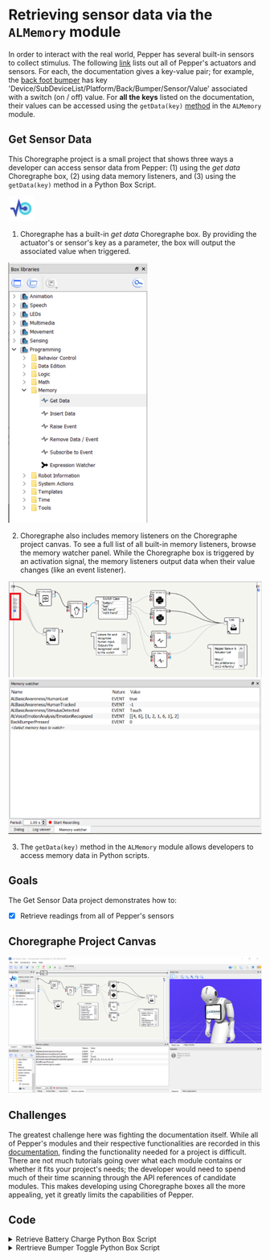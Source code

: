 # Retrieving sensor data via the `ALMemory` module

In order to interact with the real world, Pepper has several built-in sensors to collect stimulus. The following [link](http://doc.aldebaran.com/2-5/family/pepper_technical/pepper_dcm/actuator_sensor_names.html) lists out all of Pepper's actuators and sensors. For each, the documentation gives a key-value pair; for example, the [back foot bumper](http://doc.aldebaran.com/2-5/family/pepper_technical/pepper_dcm/actuator_sensor_names.html#switches) has key 'Device/SubDeviceList/Platform/Back/Bumper/Sensor/Value' associated with a switch (on / off) value. For **all the keys** listed on the documentation, their values can be accessed using the `getData(key)` [method](http://doc.aldebaran.com/2-5/naoqi/core/almemory-api.html#ALMemoryProxy::getData__ssCR) in the `ALMemory` module.

## Get Sensor Data

This Choregraphe project is a small project that shows three ways a developer can access sensor data from Pepper: (1) using the _get data_ Choregraphe box, (2) using data memory listeners, and (3) using the `getData(key)` method in a Python Box Script.

<img src="Get%20Sensor%20Data/icon.png" width="10%" height="10%" />

1. Choregraphe has a built-in _get data_ Choregraphe box. By providing the actuator's or sensor's key as a parameter, the box will output the associated value when triggered.

![where to find the box](docs-get-data-box-library.PNG)

2. Choregraphe also includes memory listeners on the Choregraphe project canvas. To see a full list of all built-in memory listeners, browse the memory watcher panel. While the Choregraphe box is triggered by an activation signal, the memory listeners output data when their value changes (like an event listener).

![memory listeners](docs-memory-listeners.PNG)
![memory watcher panel](docs-memory-watcher-panel.PNG)

3. The `getData(key)` method in the `ALMemory` module allows developers to access memory data in Python scripts.

## Goals

The Get Sensor Data project demonstrates how to:

- [x] Retrieve readings from all of Pepper's sensors

## Choregraphe Project Canvas

![Project Choregraphe Canvas](docs-get-data-project.PNG)

## Challenges

The greatest challenge here was fighting the documentation itself. While all of Pepper's modules and their respective functionalities are recorded in this [documentation](http://doc.aldebaran.com/2-5/naoqi/index.html), finding the functionality needed for a project is difficult. There are not much tutorials going over what each module contains or whether it fits your project's needs; the developer would need to spend much of their time scanning through the API references of candidate modules. This makes developing using Choregraphe boxes all the more appealing, yet it greatly limits the capabilities of Pepper.

## Code

<details><summary>Retrieve Battery Charge Python Box Script</summary>

```python
class MyClass(GeneratedClass):
    def __init__(self):
        GeneratedClass.__init__(self)
        self.mem = ALProxy("ALMemory")
        self.tts = ALProxy("ALTextToSpeech")

    def onLoad(self):
        pass

    def onUnload(self):
        pass

    def onInput_onStart(self):
        # retrieve the sensor data
        data = self.mem.getData('Device/SubDeviceList/Battery/Charge/Sensor/Value')
        data = int(round(data * 100))

        # have Pepper say her battery charge
        self.tts.say('My battery charge is at {} percent!'.format(data))

        # stop the program
        self.onStopped()

    def onInput_onStop(self):
        self.onUnload()
        self.onStopped()
```

</details>

<details><summary>Rertrieve Bumper Toggle Python Box Script</summary>

```python
class MyClass(GeneratedClass):
    def __init__(self):
        GeneratedClass.__init__(self)
        self.mem = ALProxy("ALMemory")
        self.tts = ALProxy("ALTextToSpeech")

    def onLoad(self):
        pass

    def onUnload(self):
        pass

    def onInput_onStart(self):
        # retrieve the sensor data
        left = self.mem.getData('Device/SubDeviceList/Platform/FrontLeft/Bumper/Sensor/Value')
        right = self.mem.getData('Device/SubDeviceList/Platform/FrontRight/Bumper/Sensor/Value')
        back = self.mem.getData('Device/SubDeviceList/Platform/Back/Bumper/Sensor/Value')
        data = {
            'FrontLeft': left,
            'FrontRight': right,
            'Back': back,
        }

        # have Pepper say whether she feels something at her feet
        if data['FrontLeft']:
            self.tts.say('I feel something left of me!')
        if data['FrontRight']:
            self.tts.say('I feel something right of me!')
        if data['Back']:
            self.tts.say('I feel something behind me!')
        if not any([left, right, back]):
            self.tts.say('I don\'t feel anything.')
                
        # stop the program
        self.onStopped()

    def onInput_onStop(self):
        self.onUnload()
        self.onStopped()
```

</details>
